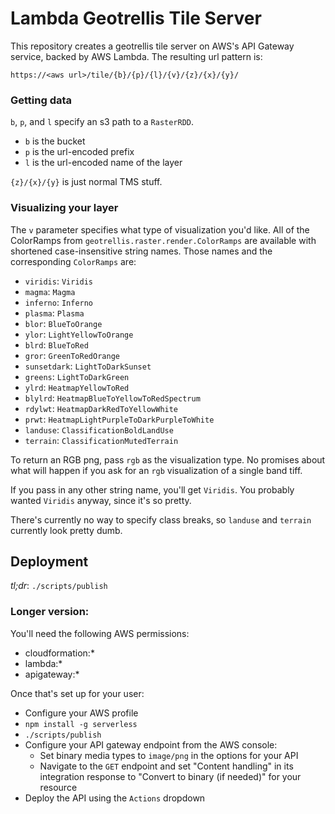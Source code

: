 Lambda Geotrellis Tile Server
======

This repository creates a geotrellis tile server on AWS's API Gateway service, backed by AWS Lambda.
The resulting url pattern is:

`https://<aws url>/tile/{b}/{p}/{l}/{v}/{z}/{x}/{y}/`

### Getting data

`b`, `p`, and `l` specify an s3 path to a `RasterRDD`.

- `b` is the bucket
- `p` is the url-encoded prefix
- `l` is the url-encoded name of the layer

`{z}/{x}/{y}` is just normal TMS stuff.

### Visualizing your layer

The `v` parameter specifies what type of visualization you'd like. All of the ColorRamps
from `geotrellis.raster.render.ColorRamps` are available with shortened case-insensitive
string names. Those names and the corresponding `ColorRamps` are:

- `viridis`: `Viridis`
- `magma`: `Magma`
- `inferno`: `Inferno`
- `plasma`: `Plasma`
- `blor`: `BlueToOrange`
- `ylor`: `LightYellowToOrange`
- `blrd`: `BlueToRed`
- `gror`: `GreenToRedOrange`
- `sunsetdark`: `LightToDarkSunset`
- `greens`: `LightToDarkGreen`
- `ylrd`: `HeatmapYellowToRed`
- `blylrd`: `HeatmapBlueToYellowToRedSpectrum`
- `rdylwt`: `HeatmapDarkRedToYellowWhite`
- `prwt`: `HeatmapLightPurpleToDarkPurpleToWhite`
- `landuse`: `ClassificationBoldLandUse`
- `terrain`: `ClassificationMutedTerrain`

To return an RGB png, pass `rgb` as the visualization type. No promises about
what will happen if you ask for an `rgb` visualization of a single band tiff.

If you pass in any other string name, you'll get `Viridis`. You probably wanted
`Viridis` anyway, since it's so pretty.

There's currently no way to specify class breaks, so `landuse` and `terrain` currently
look pretty dumb. 

Deployment
------

*tl;dr*: `./scripts/publish`

### Longer version:

You'll need the following AWS permissions:
  - cloudformation:*
  - lambda:*
  - apigateway:*

Once that's set up for your user:

- Configure your AWS profile
- `npm install -g serverless`
- `./scripts/publish`
- Configure your API gateway endpoint from the AWS console:
  - Set binary media types to `image/png` in the options for your API
  - Navigate to the `GET` endpoint and set "Content handling" in its integration response to "Convert to binary (if needed)" for your resource
- Deploy the API using the `Actions` dropdown
